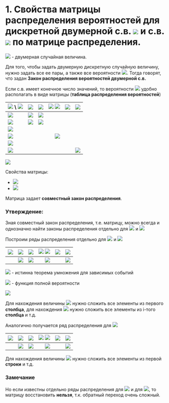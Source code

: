 # 1. Свойства матрицы распределения вероятностей для дискретной двумерной с.в. ![](https://latex.codecogs.com/svg.latex?\xi&space;_{1}) и с.в. ![](https://latex.codecogs.com/svg.latex?\xi&space;_{2}) по матрице распределения.

![](https://latex.codecogs.com/svg.latex?(\xi_{1},&space;\xi_{2})) - двумерная случайная величина.

Для того, чтобы задать двумерную дискретную случайную величину, нужно задать все ее пары, а также все вероятности ![](https://latex.codecogs.com/svg.latex?P_{ij}). Тогда говорят, что задан __Закон распределения вероятностей двумерной с.в.__

Если с.в. имеет конечное число значений, то вероятности ![](https://latex.codecogs.com/svg.latex?P_{ij}) удобно располагать в виде матрицы (__таблица распределения вероятностей__)

| ![](https://latex.codecogs.com/svg.latex?\xi&space;_{2}) \ ![](https://latex.codecogs.com/svg.latex?\xi&space;_{1})  |      ![](https://latex.codecogs.com/svg.latex?x_{1})      |  ![](https://latex.codecogs.com/svg.latex?x_{2}) |   ![](https://latex.codecogs.com/svg.latex?\dots)  ![](https://latex.codecogs.com/svg.latex?x_{i})   |   ![](https://latex.codecogs.com/svg.latex?\dots)      | ![](https://latex.codecogs.com/svg.latex?x_{n})
|----------|:------:|------:|------:|------:|------:|
| ![](https://latex.codecogs.com/svg.latex?y_{1}) |  ![](https://latex.codecogs.com/svg.latex?P_{11}) | ![](https://latex.codecogs.com/svg.latex?P_{21}) |       |
| ![](https://latex.codecogs.com/svg.latex?y_{2}) |    ![](https://latex.codecogs.com/svg.latex?P_{12})   | ![](https://latex.codecogs.com/svg.latex?P_{22}) |       |
| ![](https://latex.codecogs.com/svg.latex?\dots) |
| ![](https://latex.codecogs.com/svg.latex?y_{j}) | | | ![](https://latex.codecogs.com/svg.latex?P_{ij}) |
| ![](https://latex.codecogs.com/svg.latex?\dots) |
| ![](https://latex.codecogs.com/svg.latex?y_{m}) | | | | | ![](https://latex.codecogs.com/svg.latex?P_{ij}) |

![](https://latex.codecogs.com/svg.latex?P_{ij}=P(\{\xi_{1}=x_{i}\}\cap&space;\{\xi_{2}=y_{j}\})=P(\xi_{1}=x_{i},&space;\xi_{2}=y_{j}))

Свойства матрицы:

- ![](https://latex.codecogs.com/svg.latex?P_{ij}\geqslant&space;0,&space;\forall&space;i=\overline{1,n},&space;\forall&space;j=\overline{1,m})
- ![](https://latex.codecogs.com/svg.latex?\sum^{n}_{i=1}\sum^{m}_{j=1}P_{ij}=1)

Матрица задает __совместный закон распределения__.

### Утверждение:
Зная совместный закон распределения, т.е. матрицу, можно всегда и однозначно найти законы распределения отдельно для ![](https://latex.codecogs.com/svg.latex?\xi&space;_{1}) и ![](https://latex.codecogs.com/svg.latex?\xi&space;_{2})

Построим ряды распределения отдельно для ![](https://latex.codecogs.com/svg.latex?\xi&space;_{1}) и ![](https://latex.codecogs.com/svg.latex?\xi&space;_{2})

| ![](https://latex.codecogs.com/svg.latex?\xi&space;_{1})  |      ![](https://latex.codecogs.com/svg.latex?x_{i})      |  ![](https://latex.codecogs.com/svg.latex?x_{1}) |   ![](https://latex.codecogs.com/svg.latex?\dots)  ![](https://latex.codecogs.com/svg.latex?x_{i})   |   ![](https://latex.codecogs.com/svg.latex?\dots)      | ![](https://latex.codecogs.com/svg.latex?x_{n})
|----------|:------:|------:|------:|------:|------:|
| |![](https://latex.codecogs.com/svg.latex?P(\xi_{i}=x_{i})) |  ![](https://latex.codecogs.com/svg.latex?P_{1}) | ![](https://latex.codecogs.com/svg.latex?P_{i}) | |      ![](https://latex.codecogs.com/svg.latex?P_{n})|

![](https://latex.codecogs.com/svg.latex?P(\xi_{i}=x_{i})=\sum^{m}_{j}P(\xi_{2}=y_{j})P(\xi_{1}=x_{i}/\xi_{2}=y_{j})=P(\xi_{1}=x_{i};\xi_{2}=y_{j})=\sum^{m}_{j=1}P_{ij}) - истинна теорема умножения для зависимых событий

![](https://latex.codecogs.com/svg.latex?P(A)=\sum_{j}P(H_{i})P(A/H_{i})) - функция полной вероятности

![](https://latex.codecogs.com/svg.latex?H_{1}=\{\xi_{1}=y_{1}\},&space;H_{2}=\{\xi_{2}=y_{2}\},&space;\dots,H_{m}=\{\xi_{m}=y_{m}\})

Для нахождения величины ![](https://latex.codecogs.com/svg.latex?P_{1}) нужно сложить все элементы из первого __столбца__, для нахождения ![](https://latex.codecogs.com/svg.latex?P_{i}) нужно сложить все элементы из i-того __столбца__ и т.д.

Аналогично получается ряд распределения для ![](https://latex.codecogs.com/svg.latex?\xi_{2})

| ![](https://latex.codecogs.com/svg.latex?\xi&space;_{2})  |      ![](https://latex.codecogs.com/svg.latex?y_{j})      |  ![](https://latex.codecogs.com/svg.latex?x_{1}) |   ![](https://latex.codecogs.com/svg.latex?\dots)  ![](https://latex.codecogs.com/svg.latex?y_{j})   |   ![](https://latex.codecogs.com/svg.latex?\dots)      | ![](https://latex.codecogs.com/svg.latex?y_{m})
|----------|:------:|------:|------:|------:|------:|
| |![](https://latex.codecogs.com/svg.latex?P(\xi_{i}=y_{j})) |  ![](https://latex.codecogs.com/svg.latex?q_{1}) | ![](https://latex.codecogs.com/svg.latex?q_{i}) | |      ![](https://latex.codecogs.com/svg.latex?q_{m})|

Для нахождения величины ![](https://latex.codecogs.com/svg.latex?q_{1}) нужно сложить все элементы из первой __строки__ и т.д.

### Замечание

Но если известны отдельно ряды распределения для ![](https://latex.codecogs.com/svg.latex?\xi&space;_{1}) и для ![](https://latex.codecogs.com/svg.latex?\xi&space;_{2}), то матрицу восстановить __нельзя__, т.к. обратный переход очень сложный.

